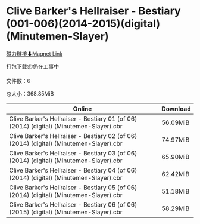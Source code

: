 # Clive Barker's Hellraiser - Bestiary (001-006)(2014-2015)(digital)(Minutemen-Slayer)

[磁力链接⬇Magnet Link](magnet:?xt=urn:btih:4404995cfa1dee1414022a1be62f497a8c55faf8&dn=Clive%20Barker%27s%20Hellraiser%20-%20Bestiary%20%28001-006%29%282014-2015%29%28digital%29%28Minutemen-Slayer%29)

打包下载📦仍在工事中

文件数：6

总大小：368.85MiB

Online | Download
--- | ---
Clive Barker's Hellraiser - Bestiary 01 (of 06) (2014) (digital) (Minutemen-Slayer).cbr | 56.09MiB
Clive Barker's Hellraiser - Bestiary 02 (of 06) (2014) (digital) (Minutemen-Slayer).cbr | 74.97MiB
Clive Barker's Hellraiser - Bestiary 03 (of 06) (2014) (digital) (Minutemen-Slayer).cbr | 65.90MiB
Clive Barker's Hellraiser - Bestiary 04 (of 06) (2014) (digital) (Minutemen-Slayer).cbr | 62.42MiB
Clive Barker's Hellraiser - Bestiary 05 (of 06) (2014) (digital) (Minutemen-Slayer).cbr | 51.18MiB
Clive Barker's Hellraiser - Bestiary 06 (of 06) (2015) (digital) (Minutemen-Slayer).cbr | 58.29MiB